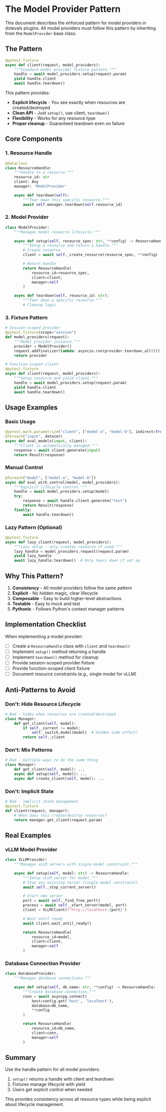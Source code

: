 # The Model Provider Pattern

This document describes the enforced pattern for model providers in dotevals plugins. All model providers must follow this pattern by inheriting from the `ModelProvider` base class.

## The Pattern

```python
@pytest.fixture
async def client(request, model_providers):
    """Standard model provider fixture pattern."""
    handle = await model_providers.setup(request.param)
    yield handle.client
    await handle.teardown()
```

This pattern provides:
- **Explicit lifecycle** - You see exactly when resources are created/destroyed
- **Clean API** - Just `setup()`, use client, `teardown()`
- **Flexibility** - Works for any resource type
- **Proper cleanup** - Guaranteed teardown even on failure

## Core Components

### 1. Resource Handle

```python
@dataclass
class ResourceHandle:
    """Handle to a resource."""
    resource_id: str
    client: Any
    manager: 'ModelProvider'

    async def teardown(self):
        """Tear down this specific resource."""
        await self.manager.teardown(self.resource_id)
```

### 2. Model Provider

```python
class ModelProvider:
    """Manages model resource lifecycle."""

    async def setup(self, resource_spec: str, **config) -> ResourceHandle:
        """Setup a resource and return a handle."""
        # Create resource
        client = await self._create_resource(resource_spec, **config)

        # Return handle
        return ResourceHandle(
            resource_id=resource_spec,
            client=client,
            manager=self
        )

    async def teardown(self, resource_id: str):
        """Tear down a specific resource."""
        # Cleanup logic
```

### 3. Fixture Pattern

```python
# Session-scoped provider
@pytest.fixture(scope="session")
def model_providers(request):
    """Model provider instance."""
    provider = ModelProvider()
    request.addfinalizer(lambda: asyncio.run(provider.teardown_all()))
    return provider

# Function-scoped client
@pytest.fixture
async def client(request, model_providers):
    """Setup resource and yield client."""
    handle = await model_providers.setup(request.param)
    yield handle.client
    await handle.teardown()
```

## Usage Examples

### Basic Usage

```python
@pytest.mark.parametrize("client", ["model-a", "model-b"], indirect=True)
@foreach("input", dataset)
async def eval_models(input, client):
    """Client is automatically managed."""
    response = await client.generate(input)
    return Result(response)
```

### Manual Control

```python
@foreach("model", ["model-a", "model-b"])
async def eval_with_control(model, model_providers):
    """Explicit lifecycle control."""
    handle = await model_providers.setup(model)
    try:
        response = await handle.client.generate("test")
        return Result(response)
    finally:
        await handle.teardown()
```

### Lazy Pattern (Optional)

```python
@pytest.fixture
async def lazy_client(request, model_providers):
    """Lazy setup - only creates resource if used."""
    lazy_handle = model_providers.request(request.param)
    yield lazy_handle
    await lazy_handle.teardown()  # Only tears down if set up
```

## Why This Pattern?

1. **Consistency** - All model providers follow the same pattern
2. **Explicit** - No hidden magic, clear lifecycle
3. **Composable** - Easy to build higher-level abstractions
4. **Testable** - Easy to mock and test
5. **Pythonic** - Follows Python's context manager patterns

## Implementation Checklist

When implementing a model provider:

- [ ] Create a `ResourceHandle` class with `client` and `teardown()`
- [ ] Implement `setup()` method returning a handle
- [ ] Implement `teardown()` method for cleanup
- [ ] Provide session-scoped provider fixture
- [ ] Provide function-scoped client fixture
- [ ] Document resource constraints (e.g., single model for vLLM)

## Anti-Patterns to Avoid

### Don't: Hide Resource Lifecycle

```python
# Bad - hides when resources are created/destroyed
class Manager:
    def get_client(self, model):
        if self._current != model:
            self._switch_model(model)  # Hidden side effect!
        return self._client
```

### Don't: Mix Patterns

```python
# Bad - multiple ways to do the same thing
class Manager:
    def get_client(self, model): ...
    async def setup(self, model): ...
    async def create_client(self, model): ...
```

### Don't: Implicit State

```python
# Bad - implicit state management
@pytest.fixture
def client(request, manager):
    # When does this create/destroy resources?
    return manager.get_client(request.param)
```

## Real Examples

### vLLM Model Provider

```python
class VLLMProvider:
    """Manages vLLM servers with single-model constraint."""

    async def setup(self, model: str) -> ResourceHandle:
        """Setup vLLM server for model."""
        # Stop any existing server (single model constraint)
        await self._stop_current_server()

        # Start new server
        port = await self._find_free_port()
        process = await self._start_server(model, port)
        client = VLLMClient(f"http://localhost:{port}")

        # Wait until ready
        await client.wait_until_ready()

        return ResourceHandle(
            resource_id=model,
            client=client,
            manager=self
        )
```

### Database Connection Provider

```python
class DatabaseProvider:
    """Manages database connections."""

    async def setup(self, db_name: str, **config) -> ResourceHandle:
        """Create database connection."""
        conn = await asyncpg.connect(
            host=config.get('host', 'localhost'),
            database=db_name,
            **config
        )

        return ResourceHandle(
            resource_id=db_name,
            client=conn,
            manager=self
        )
```

## Summary

Use the handle pattern for all model providers:

1. `setup()` returns a handle with client and teardown
2. Fixtures manage lifecycle with yield
3. Users get explicit control when needed

This provides consistency across all resource types while being explicit about lifecycle management.
